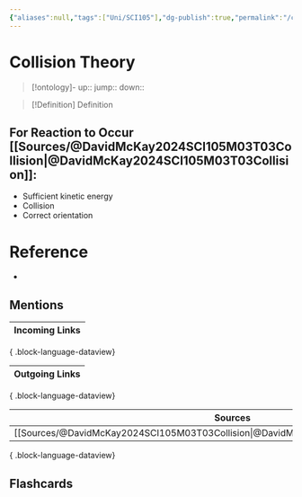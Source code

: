 ```yaml
---
{"aliases":null,"tags":["Uni/SCI105"],"dg-publish":true,"permalink":"/cards/collision-theory/","dgPassFrontmatter":true}
---
```


# Collision Theory

> [!ontology]-
> up:: 
> jump:: 
> down:: 

> [!Definition] Definition
> 

## For Reaction to Occur [[Sources/@DavidMcKay2024SCI105M03T03Collision\|@DavidMcKay2024SCI105M03T03Collision]]:

- Sufficient kinetic energy 
- Collision
- Correct orientation

# Reference
- 

## Mentions
| Incoming Links |
| -------------- |

{ .block-language-dataview}

| Outgoing Links |
| -------------- |

{ .block-language-dataview}

| Sources                                                                                   |
| ----------------------------------------------------------------------------------------- |
| [[Sources/@DavidMcKay2024SCI105M03T03Collision\|@DavidMcKay2024SCI105M03T03Collision]] |

{ .block-language-dataview}

## Flashcards 
